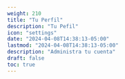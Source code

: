 ```yaml
---
weight: 210
title: "Tu Perfil"
description: "Tu Pefil"
icon: "settings"
date: "2024-04-08T14:38:13-05:00"
lastmod: "2024-04-08T14:38:13-05:00"
description: "Administra tu cuenta"
draft: false
toc: true
---
```

